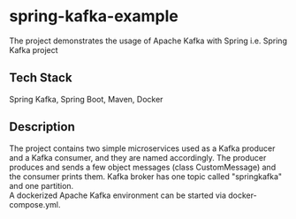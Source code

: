 # spring-kafka-example

The project demonstrates the usage of Apache Kafka with Spring i.e. Spring Kafka project

## Tech Stack

Spring Kafka, Spring Boot, Maven, Docker

## Description

The project contains two simple microservices used as a Kafka producer and a Kafka consumer, and they are named
accordingly. The producer produces and sends a few object messages (class CustomMessage) and the consumer
prints them. Kafka broker has one topic called "springkafka" and one partition.  
A dockerized Apache Kafka environment can be started via docker-compose.yml.
